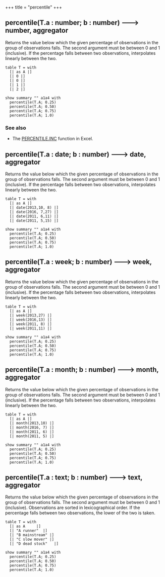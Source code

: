 +++
title = "percentile"
+++

## percentile(T.a : number; b : number) 🡒 number, aggregator

Returns the value below which the given percentage of observations in the group of observations falls. The second argument must be between 0 and 1 (inclusive). If the percentage falls between two observations, interpolates linearly between the two.

```envision
table T = with
  [| as A |]
  [| 0 |]
  [| 0 |]
  [| 1 |]
  [| 2 |]

show summary "" a1a4 with
  percentile(T.A; 0.25)
  percentile(T.A; 0.50)
  percentile(T.A; 0.75)
  percentile(T.A; 1.0)
```

### See also

* The [PERCENTILE.INC](https://support.office.com/en-us/article/PERCENTILE-INC-function-680F9539-45EB-410B-9A5E-C1355E5FE2ED) function in Excel.

## percentile(T.a : date; b : number) 🡒 date, aggregator

Returns the value below which the given percentage of observations in the group of observations falls. The second argument must be between 0 and 1 (inclusive). If the percentage falls between two observations, interpolates linearly between the two.

```envision
table T = with
  [| as A |]
  [| date(2013,10, 8) |]
  [| date(2016, 7,27) |]
  [| date(2011, 6,11) |]
  [| date(2011, 5,15) |]

show summary "" a1a4 with
  percentile(T.A; 0.25)
  percentile(T.A; 0.50)
  percentile(T.A; 0.75)
  percentile(T.A; 1.0)
```

## percentile(T.a : week; b : number) 🡒 week, aggregator

Returns the value below which the given percentage of observations in the group of observations falls. The second argument must be between 0 and 1 (inclusive). If the percentage falls between two observations, interpolates linearly between the two.

```envision
table T = with
  [| as A |]
  [| week(2013,27) |]
  [| week(2016,13) |]
  [| week(2011, 8) |]
  [| week(2011,11) |]

show summary "" a1a4 with
  percentile(T.A; 0.25)
  percentile(T.A; 0.50)
  percentile(T.A; 0.75)
  percentile(T.A; 1.0)
```

## percentile(T.a : month; b : number) 🡒 month, aggregator

Returns the value below which the given percentage of observations in the group of observations falls. The second argument must be between 0 and 1 (inclusive). If the percentage falls between two observations, interpolates linearly between the two.

```envision
table T = with
  [| as A |]
  [| month(2013,10) |]
  [| month(2016, 7) |]
  [| month(2011, 6) |]
  [| month(2011, 5) |]

show summary "" a1a4 with
  percentile(T.A; 0.25)
  percentile(T.A; 0.50)
  percentile(T.A; 0.75)
  percentile(T.A; 1.0)
```

## percentile(T.a : text; b : number) 🡒 text, aggregator

Returns the value below which the given percentage of observations in the group of observations falls. The second argument must be between 0 and 1 (inclusive). Observations are sorted in lexicographical order. If the percentage falls between two observations, the lower of the two is taken.

```envision
table T = with
  [| as A     |]
  [| "A runner"  |]
  [| "B mainstream" |]
  [| "C slow mover" |]
  [| "D dead stock"   |]

show summary "" a1a4 with
  percentile(T.A; 0.25)
  percentile(T.A; 0.50)
  percentile(T.A; 0.75)
  percentile(T.A; 1.0)
```
